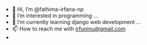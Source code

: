 - 👋 Hi, I’m @fathima-irfana-np
- 👀 I’m interested in programming ...
- 🌱 I’m currently learning django web development ...
- 📫 How to reach me with irfuninu@gmail.com
- 

<!---
fathima-irfana-np/fathima-irfana-np is a ✨ special ✨ repository because its `README.md` (this file) appears on your GitHub profile.
You can click the Preview link to take a look at your changes.
--->
